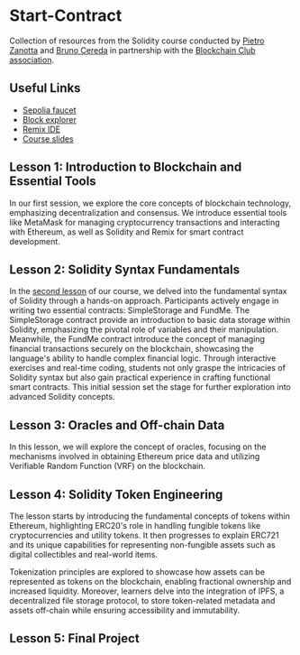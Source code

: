 # Start-Contract
Collection of resources from the Solidity course conducted by [Pietro Zanotta](https://www.linkedin.com/in/pietro-zanotta-62613125b/) and [Bruno Cereda](https://www.linkedin.com/in/bruno-cereda-4b4402290/) in partnership with the [Blockchain Club association](https://www.blockchain-club.ch/).

## Useful Links
 - [Sepolia faucet](https://sepoliafaucet.com/)
 - [Block explorer](https://sepolia.etherscan.io/)
 - [Remix IDE](http://remix.ethereum.org/) 
 - [Course slides](https://docs.google.com/presentation/d/1c89LK22RpUxA-UjgySpP43y0a8SqEQFBFDMoa2h5nQg/edit?usp=sharing)

## Lesson 1: Introduction to Blockchain and Essential Tools
In our first session, we explore the core concepts of blockchain technology, emphasizing decentralization and consensus. We introduce essential tools like MetaMask for managing cryptocurrency transactions and interacting with Ethereum, as well as Solidity and Remix for smart contract development.

## Lesson 2: Solidity Syntax Fundamentals
In the [second lesson](https://github.com/ScipioneParmigiano/Start-Contract/tree/main/lesson_2) of our course, we delved into the fundamental syntax of Solidity through a hands-on approach. Participants actively engage in writing two essential contracts: SimpleStorage and FundMe. 
The SimpleStorage contract provide an introduction to basic data storage within Solidity, emphasizing the pivotal role of variables and their manipulation. Meanwhile, the FundMe contract introduce the concept of managing financial transactions securely on the blockchain, showcasing the language's ability to handle complex financial logic. 
Through interactive exercises and real-time coding, students not only graspe the intricacies of Solidity syntax but also gain practical experience in crafting functional smart contracts. This initial session set the stage for further exploration into advanced Solidity concepts.

## Lesson 3: Oracles and Off-chain Data
In this lesson, we will explore the concept of oracles, focusing on the mechanisms involved in obtaining Ethereum price data and utilizing Verifiable Random Function (VRF) on the blockchain.

## Lesson 4: Solidity Token Engineering

The lesson starts by introducing the fundamental concepts of tokens within Ethereum, highlighting ERC20's role in handling fungible tokens like cryptocurrencies and utility tokens. It then progresses to explain ERC721 and its unique capabilities for representing non-fungible assets such as digital collectibles and real-world items.

Tokenization principles are explored to showcase how assets can be represented as tokens on the blockchain, enabling fractional ownership and increased liquidity. Moreover, learners delve into the integration of IPFS, a decentralized file storage protocol, to store token-related metadata and assets off-chain while ensuring accessibility and immutability.

## Lesson 5: Final Project